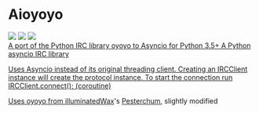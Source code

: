 # Aioyoyo
<a href="https://pypi.python.org/pypi/aioyoyo"><img src="https://img.shields.io/pypi/v/aioyoyo.svg" /></a>
<a href="https://pypi.python.org/pypi/aioyoyo"><img src="https://img.shields.io/pypi/l/aioyoyo.svg" /></a>
<a href="https://pypi.python.org/pypi/aioyoyo"><img src="https://img.shields.io/pypi/pyversions/aioyoyo.svg" />
<br />
A port of the Python IRC library oyoyo to Asyncio for Python 3.5+
A Python asyncio IRC library

Uses Asyncio instead of its original threading client. Creating an IRCClient instance will create the protocol instance.
To start the connection run IRCClient.connect(); (coroutine)

Uses oyoyo from [illuminatedWax](https://github.com/illuminatedwax)'s [Pesterchum](https://github.com/illuminatedwax/pesterchum/tree/master/oyoyo), slightly modified
